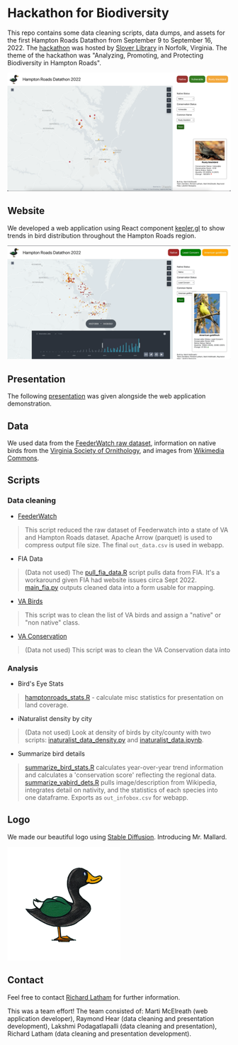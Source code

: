 # Hackathon for Biodiversity
This repo contains some data cleaning scripts, data dumps, and assets for the first Hampton Roads Datathon from September 9 to September 16, 2022. The [hackathon](https://www.eventbrite.com/e/hampton-roads-datathon-tickets-385845453137) was hosted by [Slover Library](https://www.sloverlibrary.com/) in Norfolk, Virginia. The theme of the hackathon was "Analyzing, Promoting, and Protecting Biodiversity in Hampton Roads".

![website graphic](assets/website.png)

## Website
We developed a web application using React component [kepler.gl](kepler.gl) to show trends in bird distribution throughout the Hampton Roads region.

![time gif](assets/demo_time.gif)

## Presentation
The following [presentation](assets/presentation.pdf) was given alongside the web application demonstration.

## Data
We used data from the [FeederWatch raw dataset](https://feederwatch.org/explore/raw-dataset-requests/), information on native birds from the [Virginia Society of Ornithology](https://www.virginiabirds.org/offical-state-checklist), and images from [Wikimedia Commons](https://commons.wikimedia.org/wiki/Main_Page).

## Scripts

### Data cleaning 

- [FeederWatch](scripts_cleaning/clean_feederwatch.R)
> This script reduced the raw dataset of Feederwatch into a state of VA and Hampton Roads dataset. Apache Arrow (parquet) is used to compress output file size. The final `out_data.csv` is used in webapp.

- FIA Data
> (Data not used) The [pull_fia_data.R](scripts_cleaning/pull_fia_data.R) script pulls data from FIA. It's a workaround given FIA had website issues circa Sept 2022. [main_fia.py](scripts_cleaning/main_fia.py) outputs cleaned data into a form usable for mapping.

- [VA Birds](scripts_cleaning/clean_vabirds.R)
> This script was to clean the list of VA birds and assign a "native" or "non native" class.

- [VA Conservation](scripts_cleaning/clean_vaconservation.R)
> (Data not used) This script was to clean the VA Conservation data into 

### Analysis

- Bird's Eye Stats
> [hamptonroads_stats.R](analysis/hamptonroads_stats.R) - calculate misc statistics for presentation on land coverage.

- iNaturalist density by city
> (Data not used) Look at density of birds by city/county with two scripts: [inaturalist_data_density.py](analysis/inaturalist_data_density.py) and [inaturalist_data.ipynb](analysis/inaturalist_data.ipynb).

- Summarize bird details
> [summarize_bird_stats.R](analysis/summarize_bird_stats.R) calculates year-over-year trend information and calculates a 'conservation score' reflecting the regional data. [summarize_vabird_dets.R](analysis/summarize_bird_dets.R) pulls image/description from Wikipedia, integrates detail on nativity, and the statistics of each species into one dataframe. Exports as `out_infobox.csv` for webapp.

## Logo
We made our beautiful logo using [Stable Diffusion](https://github.com/CompVis/stable-diffusion). Introducing Mr. Mallard.

<img src="assets/logo.png" width="256" height="256">

## Contact
Feel free to contact [Richard Latham](mailto:richardelatham@gmail.com) for further information.

This was a team effort! The team consisted of: Marti McElreath (web application developer), Raymond Hear (data cleaning and presentation development), Lakshmi Podagatlapalli (data cleaning and presentation), Richard Latham (data cleaning and presentation development).

